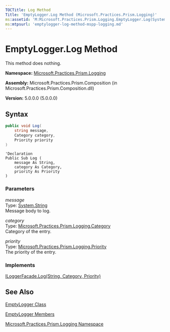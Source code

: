 ```yaml
---
TOCTitle: Log Method
Title: 'EmptyLogger.Log Method (Microsoft.Practices.Prism.Logging)'
ms:assetid: 'M:Microsoft.Practices.Prism.Logging.EmptyLogger.Log(System.String,Microsoft.Practices.Prism.Logging.Category,Microsoft.Practices.Prism.Logging.Priority)'
ms:mtpsurl: 'emptylogger-log-method-mspp-logging.md'
---
```



# EmptyLogger.Log Method

This method does nothing.

**Namespace:** [Microsoft.Practices.Prism.Logging](/patterns-practices/reference/mspp-logging-namespace)

**Assembly:** Microsoft.Practices.Prism.Composition (in Microsoft.Practices.Prism.Composition.dll)

**Version:** 5.0.0.0 (5.0.0.0)

## Syntax
~~~C#
public void Log(
	string message,
	Category category,
	Priority priority
)
~~~
~~~VB
'Declaration
Public Sub Log ( 
	message As String,
	category As Category,
	priority As Priority
)
~~~

### Parameters

_message_  
Type: [System.String](http://msdn.microsoft.com/en-us/library/s1wwdcbf)  
Message body to log.

_category_  
Type: [Microsoft.Practices.Prism.Logging.Category](/patterns-practices/reference/category-enumeration-mspp-logging)  
Category of the entry.

_priority_  
Type: [Microsoft.Practices.Prism.Logging.Priority](/patterns-practices/reference/priority-enumeration-mspp-logging)  
The priority of the entry.

### Implements

[ILoggerFacade.Log(String, Category, Priority)](/patterns-practices/reference/iloggerfacade-log-method-mspp-logging)

## See Also

[EmptyLogger Class](/patterns-practices/reference/emptylogger-class-mspp-logging)

[EmptyLogger Members](/patterns-practices/reference/emptylogger-members-mspp-logging)

[Microsoft.Practices.Prism.Logging Namespace](/patterns-practices/reference/mspp-logging-namespace)
